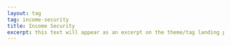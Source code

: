 ```yaml
---
layout: tag
tag: income-security
title: Income Security
excerpt: this text will appear as an excerpt on the theme/tag landing page
---
```

